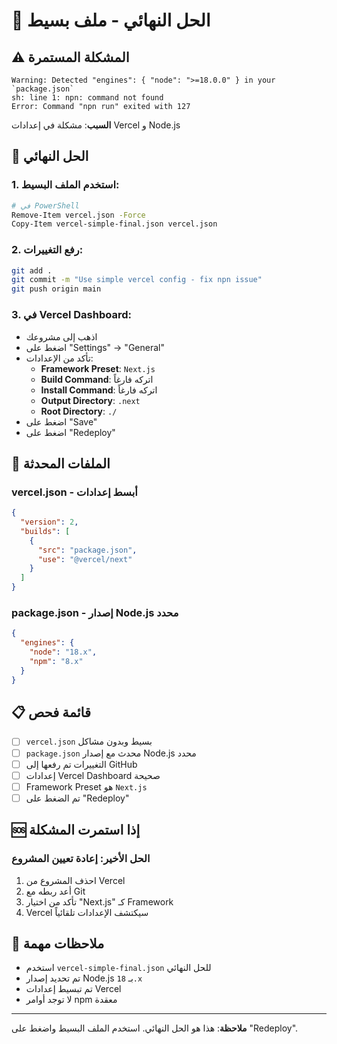 # 🚨 الحل النهائي - ملف بسيط

## ⚠️ المشكلة المستمرة

```
Warning: Detected "engines": { "node": ">=18.0.0" } in your `package.json`
sh: line 1: npn: command not found
Error: Command "npn run" exited with 127
```

**السبب**: مشكلة في إعدادات Vercel و Node.js

## 🚀 الحل النهائي

### 1. استخدم الملف البسيط:
```bash
# في PowerShell
Remove-Item vercel.json -Force
Copy-Item vercel-simple-final.json vercel.json
```

### 2. رفع التغييرات:
```bash
git add .
git commit -m "Use simple vercel config - fix npn issue"
git push origin main
```

### 3. في Vercel Dashboard:
- اذهب إلى مشروعك
- اضغط على "Settings" → "General"
- تأكد من الإعدادات:
  - **Framework Preset**: `Next.js`
  - **Build Command**: اتركه فارغاً
  - **Install Command**: اتركه فارغاً
  - **Output Directory**: `.next`
  - **Root Directory**: `./`
- اضغط على "Save"
- اضغط على "Redeploy"

## 🔧 الملفات المحدثة

### **vercel.json** - أبسط إعدادات
```json
{
  "version": 2,
  "builds": [
    {
      "src": "package.json",
      "use": "@vercel/next"
    }
  ]
}
```

### **package.json** - إصدار Node.js محدد
```json
{
  "engines": {
    "node": "18.x",
    "npm": "8.x"
  }
}
```

## 📋 قائمة فحص

- [ ] `vercel.json` بسيط وبدون مشاكل
- [ ] `package.json` محدث مع إصدار Node.js محدد
- [ ] التغييرات تم رفعها إلى GitHub
- [ ] إعدادات Vercel Dashboard صحيحة
- [ ] Framework Preset هو `Next.js`
- [ ] تم الضغط على "Redeploy"

## 🆘 إذا استمرت المشكلة

### الحل الأخير: إعادة تعيين المشروع
1. احذف المشروع من Vercel
2. أعد ربطه مع Git
3. تأكد من اختيار "Next.js" كـ Framework
4. Vercel سيكتشف الإعدادات تلقائياً

## 📝 ملاحظات مهمة

- استخدم `vercel-simple-final.json` للحل النهائي
- تم تحديد إصدار Node.js بـ `18.x`
- تم تبسيط إعدادات Vercel
- لا توجد أوامر npm معقدة

---

**ملاحظة**: هذا هو الحل النهائي. استخدم الملف البسيط واضغط على "Redeploy". 